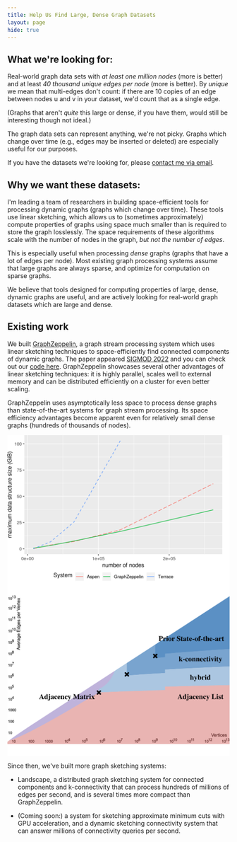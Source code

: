 ```yaml
---
title: Help Us Find Large, Dense Graph Datasets
layout: page
hide: true
---
```


## What we're looking for:
Real-world graph data sets with _at least one million nodes_ (more is better) and at least _40 thousand unique edges per node_ (more is better). By *unique* we mean that multi-edges don't count: if there are 10 copies of an edge between nodes u and v in your dataset, we'd count that as a single edge.

(Graphs that aren't *quite* this large or dense, if you have them, would still be interesting though not ideal.)

The graph data sets can represent anything, we're not picky.  Graphs which change over time (e.g., edges may be inserted or deleted) are especially useful for our purposes.

If you have the datasets we're looking for, please [contact me via email](mailto:dtench@pm.me).

## Why we want these datasets:

I'm leading a team of researchers in building space-efficient tools for processing dynamic graphs (graphs which change over time).  These tools use linear sketching, which allows us to (sometimes approximately) compute properties of graphs using space much smaller than is required to store the graph losslessly.  The space requirements of these algorithms scale with the number of nodes in the graph, *but not the number of edges*.

This is especially useful when processing *dense* graphs (graphs that have a lot of edges per node).  Most existing graph processing systems assume that large graphs are always sparse, and optimize for computation on sparse graphs.

We believe that tools designed for computing properties of large, dense, dynamic graphs are useful, and are actively looking for real-world graph datasets which are large and dense.



Existing work
--------------

We built [GraphZeppelin](/deeplinks/graphzeppelin.pdf), a graph stream processing system which uses linear sketching techniques to space-efficiently find connected components of dynamic graphs.  The paper appeared [SIGMOD 2022](https://2022.sigmod.org/) and you can check out our [code here](https://github.com/GraphStreamingProject/GraphStreamingCC).  GraphZeppelin showcases several other advantages of linear sketching techniques: it is highly parallel, scales well to external memory and can be distributed efficiently on a cluster for even better scaling.

GraphZeppelin uses asymptotically less space to process dense graphs than state-of-the-art systems for graph stream processing.  Its space efficiency advantages become apparent even for relatively small dense graphs (hundreds of thousands of nodes).

<img src="public_html/images/size.png" alt="" width="800" align="middle"/>

<img src="public_html/images/phase-change.pdf" alt="" width="800" align="middle"/>

Since then, we've built more graph sketching systems:

- Landscape, a distributed graph sketching system for connected components and k-connectivity that can process hundreds of millions of edges per second, and is several times more compact than GraphZeppelin.

- (Coming soon:) a system for sketching approximate minimum cuts with GPU acceleration, and a dynamic sketching connectivity system that can answer millions of connectivity queries per second.


